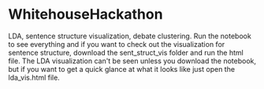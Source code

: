 # WhitehouseHackathon
LDA, sentence structure visualization, debate clustering. Run the notebook to see everything and if you want to check out the visualization for sentence structure, download the sent_struct_vis folder and run the html file. The LDA visualization can't be seen unless you download the notebook, but if you want to get a quick glance at what it looks like just open the lda_vis.html file. 
